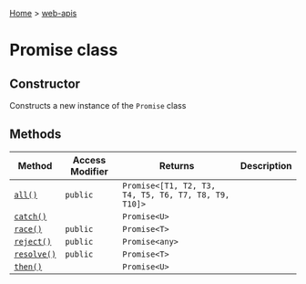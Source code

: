 <!-- docId=web-apis.promise -->

[Home](./index.md) &gt; [web-apis](./web-apis.md)

# Promise class

## Constructor

Constructs a new instance of the `Promise` class

## Methods

|  Method | Access Modifier | Returns | Description |
|  --- | --- | --- | --- |
|  [`all()`](./web-apis.promise.all.md) | `public` | `Promise<[T1, T2, T3, T4, T5, T6, T7, T8, T9, T10]>` |  |
|  [`catch()`](./web-apis.promise.catch.md) |  | `Promise<U>` |  |
|  [`race()`](./web-apis.promise.race.md) | `public` | `Promise<T>` |  |
|  [`reject()`](./web-apis.promise.reject.md) | `public` | `Promise<any>` |  |
|  [`resolve()`](./web-apis.promise.resolve.md) | `public` | `Promise<T>` |  |
|  [`then()`](./web-apis.promise.then.md) |  | `Promise<U>` |  |

